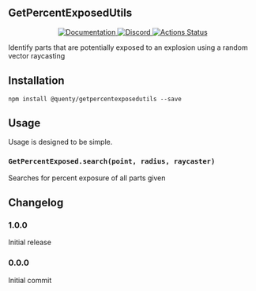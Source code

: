 ## GetPercentExposedUtils
<div align="center">
  <a href="http://quenty.github.io/api/">
    <img src="https://img.shields.io/badge/docs-website-green.svg" alt="Documentation" />
  </a>
  <a href="https://discord.gg/mhtGUS8">
    <img src="https://img.shields.io/badge/discord-nevermore-blue.svg" alt="Discord" />
  </a>
  <a href="https://github.com/Quenty/NevermoreEngine/actions">
    <img src="https://github.com/Quenty/NevermoreEngine/workflows/lint/badge.svg" alt="Actions Status" />
  </a>
</div>

Identify parts that are potentially exposed to an explosion using a random vector raycasting

## Installation
```
npm install @quenty/getpercentexposedutils --save
```

## Usage
Usage is designed to be simple.

### `GetPercentExposed.search(point, radius, raycaster)`
Searches for percent exposure of all parts given


## Changelog

### 1.0.0
Initial release

### 0.0.0
Initial commit
